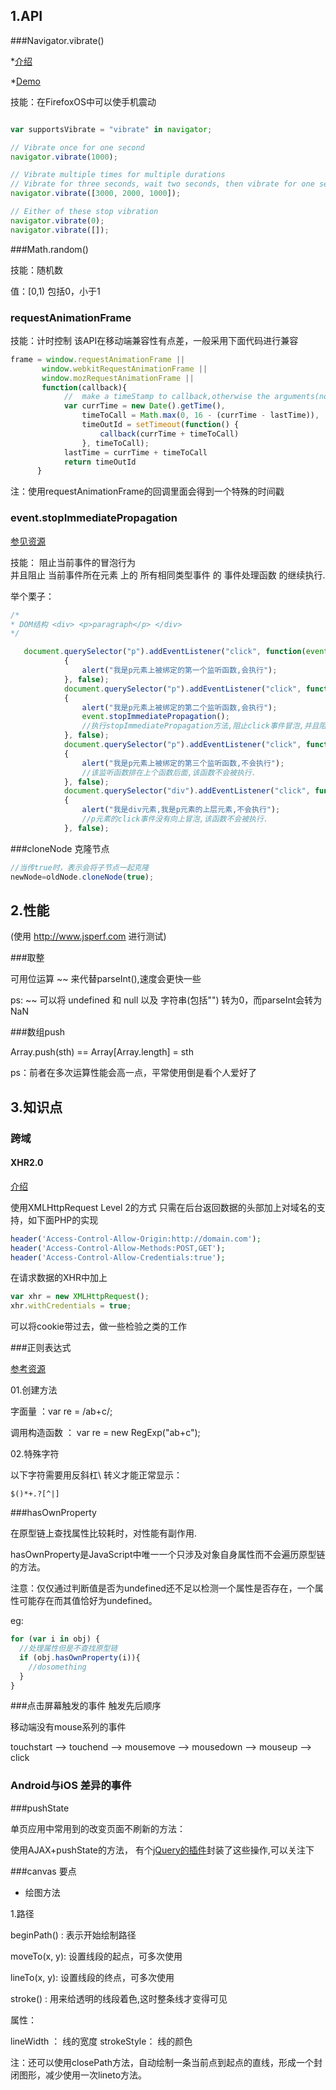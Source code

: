## 1.API

###Navigator.vibrate()

*[介绍](https://developer.mozilla.org/en-US/docs/Web/API/Navigator.vibrate)

*[Demo](http://davidwalsh.name/vibration-api)

技能：在FirefoxOS中可以使手机震动


```javascript

var supportsVibrate = "vibrate" in navigator;

// Vibrate once for one second
navigator.vibrate(1000);

// Vibrate multiple times for multiple durations
// Vibrate for three seconds, wait two seconds, then vibrate for one second
navigator.vibrate([3000, 2000, 1000]);

// Either of these stop vibration
navigator.vibrate(0);
navigator.vibrate([]);

```

###Math.random()

技能：随机数

值：[0,1)  包括0，小于1

### requestAnimationFrame

技能：计时控制
该API在移动端兼容性有点差，一般采用下面代码进行兼容

```js
frame = window.requestAnimationFrame ||
       window.webkitRequestAnimationFrame ||
       window.mozRequestAnimationFrame ||
       function(callback){ 
            //  make a timeStamp to callback,otherwise the arguments(now) will be undefined in ios4,5
            var currTime = new Date().getTime(),
                timeToCall = Math.max(0, 16 - (currTime - lastTime)),
                timeOutId = setTimeout(function() {
                    callback(currTime + timeToCall)
                }, timeToCall);
            lastTime = currTime + timeToCall
            return timeOutId
      }
```

注：使用requestAnimationFrame的回调里面会得到一个特殊的时间戳


### event.stopImmediatePropagation

[参见资源](https://developer.mozilla.org/zh-CN/docs/Web/API/event.stopImmediatePropagation)

技能： 阻止当前事件的冒泡行为  
       并且阻止 当前事件所在元素 上的 所有相同类型事件 的 事件处理函数 的继续执行.

举个栗子：   

```js
/*
* DOM结构 <div> <p>paragraph</p> </div>
*/

   document.querySelector("p").addEventListener("click", function(event)
            {
                alert("我是p元素上被绑定的第一个监听函数,会执行");
            }, false);
            document.querySelector("p").addEventListener("click", function(event)
            {
                alert("我是p元素上被绑定的第二个监听函数,会执行");
                event.stopImmediatePropagation();
                //执行stopImmediatePropagation方法,阻止click事件冒泡,并且阻止p元素上绑定的其他click事件的事件监听函数的执行.
            }, false);
            document.querySelector("p").addEventListener("click", function(event)
            {
                alert("我是p元素上被绑定的第三个监听函数,不会执行");
                //该监听函数排在上个函数后面,该函数不会被执行.
            }, false);
            document.querySelector("div").addEventListener("click", function(event)
            {
                alert("我是div元素,我是p元素的上层元素,不会执行");
                //p元素的click事件没有向上冒泡,该函数不会被执行.
            }, false);
```

###cloneNode 克隆节点

```js
//当传true时，表示会将子节点一起克隆
newNode=oldNode.cloneNode(true);
```

## 2.性能 
(使用 http://www.jsperf.com  进行测试)

###取整

可用位运算 ~~ 来代替parseInt(),速度会更快一些

ps:  ~~  可以将 undefined 和 null 以及 字符串(包括"") 转为0，而parseInt会转为NaN

###数组push

Array.push(sth) ==  Array[Array.length] = sth

ps：前者在多次运算性能会高一点，平常使用倒是看个人爱好了

## 3.知识点

### 跨域

#### XHR2.0

[介绍](http://www.ruanyifeng.com/blog/2012/09/xmlhttprequest_level_2.html)

使用XMLHttpRequest Level 2的方式
只需在后台返回数据的头部加上对域名的支持，如下面PHP的实现

```php
header('Access-Control-Allow-Origin:http://domain.com');
header('Access-Control-Allow-Methods:POST,GET');
header('Access-Control-Allow-Credentials:true'); 
```

在请求数据的XHR中加上

```js
var xhr = new XMLHttpRequest();
xhr.withCredentials = true;
```

可以将cookie带过去，做一些检验之类的工作

###正则表达式

[参考资源](https://developer.mozilla.org/en-US/docs/Web/JavaScript/Guide/Regular_Expressions)

01.创建方法

字面量 ：var re = /ab+c/; 

调用构造函数 ： var re = new RegExp("ab+c");

02.特殊字符

以下字符需要用反斜杠\ 转义才能正常显示：

```
$()*+.?[^|]
```

###hasOwnProperty

在原型链上查找属性比较耗时，对性能有副作用.

hasOwnProperty是JavaScript中唯一一个只涉及对象自身属性而不会遍历原型链的方法。

注意：仅仅通过判断值是否为undefined还不足以检测一个属性是否存在，一个属性可能存在而其值恰好为undefined。

eg:
```js
for (var i in obj) {
  //处理属性但是不查找原型链
  if (obj.hasOwnProperty(i)){
    //dosomething
  }
}
```

###点击屏幕触发的事件 触发先后顺序

移动端没有mouse系列的事件

touchstart  -->  touchend  -->  mousemove  -->  mousedown  -->  mouseup  -->  click

### Android与iOS 差异的事件


###pushState

单页应用中常用到的改变页面不刷新的方法：

使用AJAX+pushState的方法，
有个[jQuery的插件](https://github.com/defunkt/jquery-pjax)封装了这些操作,可以关注下


###canvas 要点

* 绘图方法

1.路径

beginPath() : 表示开始绘制路径

moveTo(x, y): 设置线段的起点，可多次使用

lineTo(x, y): 设置线段的终点，可多次使用

stroke() : 用来给透明的线段着色,这时整条线才变得可见

属性：

lineWidth ： 线的宽度
strokeStyle： 线的颜色

注：还可以使用closePath方法，自动绘制一条当前点到起点的直线，形成一个封闭图形，减少使用一次lineto方法。
